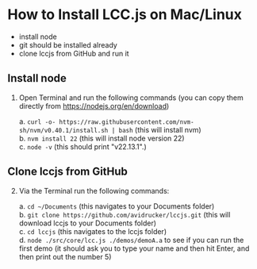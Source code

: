 # How to Install LCC.js on Mac/Linux

- install node
- git should be installed already
- clone lccjs from GitHub and run it

## Install node

1. Open Terminal and run the following commands (you can copy them directly from https://nodejs.org/en/download)

    a. `curl -o- https://raw.githubusercontent.com/nvm-sh/nvm/v0.40.1/install.sh | bash` (this will install nvm)  
    b. `nvm install 22` (this will install node version 22)  
    c. `node -v` (this should print "v22.13.1".)

## Clone lccjs from GitHub

2. Via the Terminal run the following commands:

    a. `cd ~/Documents` (this navigates to your Documents folder)  
    b. `git clone https://github.com/avidrucker/lccjs.git` (this will download lccjs to your Documents folder)  
    c. `cd lccjs` (this navigates to the lccjs folder)  
    d. `node ./src/core/lcc.js ./demos/demoA.a` to see if you can run the first demo (it should ask you to type your name and then hit Enter, and then print out the number 5)